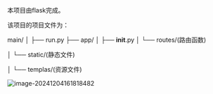 本项目由flask完成。

该项目的项目文件为：

main/
│
├── run.py
├── app/
│   ├── __init__.py
│   └── routes/(路由函数)

│   └── static/(静态文件)

│   └── templas/(资源文件)

![image-20241204161818482](C:\Users\EDY\AppData\Roaming\Typora\typora-user-images\image-20241204161818482.png)

